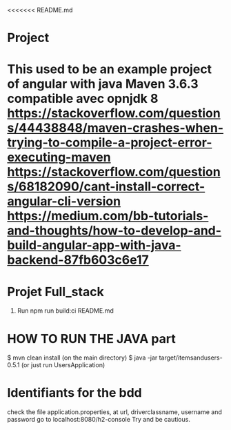 <<<<<<< README.md
# Project
This used to be an example project of angular with java
Maven 3.6.3 compatible avec opnjdk 8
https://stackoverflow.com/questions/44438848/maven-crashes-when-trying-to-compile-a-project-error-executing-maven
https://stackoverflow.com/questions/68182090/cant-install-correct-angular-cli-version
https://medium.com/bb-tutorials-and-thoughts/how-to-develop-and-build-angular-app-with-java-backend-87fb603c6e17
=======
# Projet Full_stack

1. Run npm run build:ci
 README.md

# HOW TO RUN THE JAVA part
$ mvn clean install (on the main directory)
$ java -jar target/itemsandusers-0.5.1 (or just run UsersApplication)

# Identifiants for the bdd 
check the file application.properties, at url, driverclassname, username and password
go to localhost:8080/h2-console
Try and be cautious.




